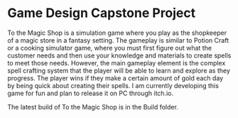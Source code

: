 # Game Design Capstone Project
 
To the Magic Shop is a simulation game where you play as the shopkeeper of a magic store in a fantasy setting. The gameplay is similar to Potion Craft or a cooking simulator game, where you must first figure out what the customer needs and then use your knowledge and materials to create spells to meet those needs. However, the main gameplay element is the complex spell crafting system that the player will be able to learn and explore as they progress. The player wins if they make a certain amount of gold each day by being quick about creating their spells. I am currently developing this game for fun and plan to release it on PC through itch.io.

The latest build of To the Magic Shop is in the Build folder.
